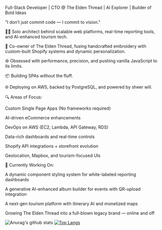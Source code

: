 Full-Stack Developer | CTO @ The Elden Thread | AI Explorer | Builder of Bold Ideas

"I don’t just commit code — I commit to vision."

👨‍💻 Solo architect behind scalable web platforms, real-time reporting tools, and AI-enhanced tourism tech.

🧵 Co-owner of The Elden Thread, fusing handcrafted embroidery with custom-built Shopify systems and dynamic personalization.

⚙️ Obsessed with performance, precision, and pushing vanilla JavaScript to its limits.

📦 Building SPAs without the fluff.

🌐 Deploying on AWS, backed by PostgreSQL, and powered by sheer will.

🔍 Areas of Focus:

Custom Single Page Apps (No frameworks required)

AI-driven eCommerce enhancements

DevOps on AWS (EC2, Lambda, API Gateway, RDS)

Data-rich dashboards and real-time controls

Shopify API integrations + storefront evolution

Geolocation, Mapbox, and tourism-focused UIs

📌 Currently Working On:

A dynamic component styling system for white-labeled reporting dashboards

A generative AI-enhanced album builder for events with QR-upload integration

A next-gen tourism platform with itinerary AI and monetized maps

Growing The Elden Thread into a full-blown legacy brand — online and off

![Anurag's github stats](https://github-readme-stats.vercel.app/api?username=kenneth-brook&show_icons=true&theme=transparent)
[![Top Langs](https://github-readme-stats.vercel.app/api/top-langs/?username=kenneth-brook&layout=compact&langs_count=8&size_weight=0.5&count_weight=0.5&hide=hack,typescript,shell,twig,pug)](https://github.com/anuraghazra/github-readme-stats)

<!--
**kenneth-brook/kenneth-brook** is a ✨ _special_ ✨ repository because its `README.md` (this file) appears on your GitHub profile.

Here are some ideas to get you started:

- 🔭 I’m currently working on ...
- 🌱 I’m currently learning ...
- 👯 I’m looking to collaborate on ...
- 🤔 I’m looking for help with ...
- 💬 Ask me about ...
- 📫 How to reach me: ...
- 😄 Pronouns: ...
- ⚡ Fun fact: ...
-->
